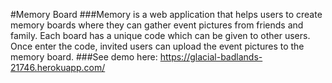 #Memory Board
###Memory is a web application that helps users to create memory boards where they can gather event pictures from friends and family. Each board has a unique code which can be given to other users. Once enter the code, invited users can upload the event pictures to the memory board.
###See demo here: https://glacial-badlands-21746.herokuapp.com/

